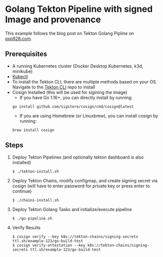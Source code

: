 # Golang Tekton Pipeline with signed Image and provenance

This example follows the blog post on Tekton Golang Pipline on [pxp928.com](https://pxp928.com/posts/2022/03/tekton-golang-pipeline-with-signed-provenance-slsa-level-2/).

## Prerequisites

- A running Kubernetes cluster (Docker Desktop Kubernetes, k3d, minikube)
- [Kubectl](https://kubernetes.io/docs/tasks/tools/#kubectl)
- To install the Tekton CLI, there are multiple methods based on your OS. Navigate to the [Tekton CLI](https://github.com/tektoncd/cli#installing-tkn) repo to install
- Cosign Installed (this will be used for sigining the image)
    * If you have Go 1.16+, you can directly install by running:
    ```shell
    go install github.com/sigstore/cosign/cmd/cosign@latest
    ```
    * If you are using Homebrew (or Linuxbrew), you can install cosign by running:
    ```shell
    brew install cosign
    ```

## Steps

1. Deploy Tekton Pipelines (and optionally tekton dashboard is also installed)
    ```
    $ ./tekton-install.sh
    ```

2. Deploy Tekton Chains, modify configmap, and create signing secret via cosign (will have to enter password for private key or press enter to continue)
    ```
    $ ./chains-install.sh
    ```

3. Deploy Tekton Golang Tasks and initialize/execute pipeline
    ```
    $ ./go-pipeline.sh
    ```

4. Verify Results
    ```
    $ cosign verify --key k8s://tekton-chains/signing-secrets ttl.sh/example-123/go-build-test
    $ cosign verify-attestation --key k8s://tekton-chains/signing-secrets ttl.sh/example-123/go-build-test
    ```


